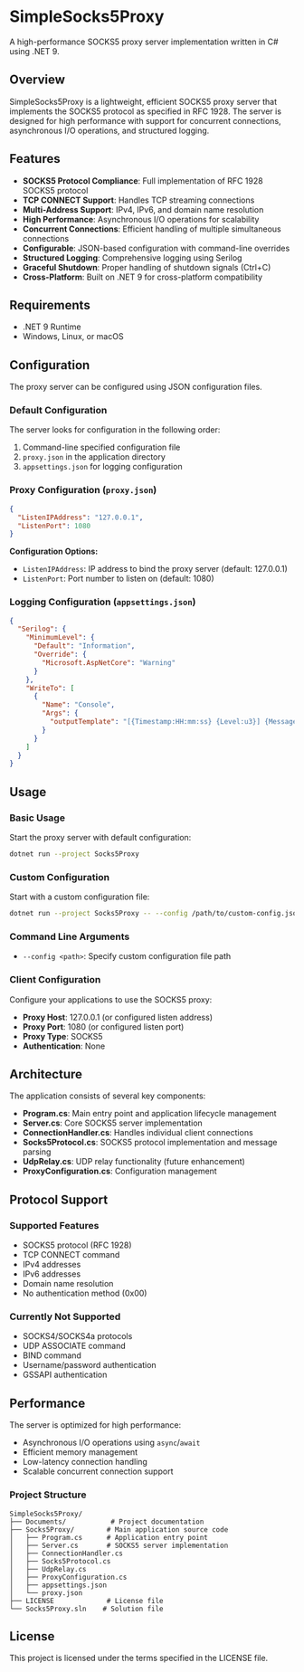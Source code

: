 # SimpleSocks5Proxy

A high-performance SOCKS5 proxy server implementation written in C# using .NET 9.

## Overview

SimpleSocks5Proxy is a lightweight, efficient SOCKS5 proxy server that implements the SOCKS5 protocol as specified in RFC 1928. The server is designed for high performance with support for concurrent connections, asynchronous I/O operations, and structured logging.

## Features

- **SOCKS5 Protocol Compliance**: Full implementation of RFC 1928 SOCKS5 protocol
- **TCP CONNECT Support**: Handles TCP streaming connections
- **Multi-Address Support**: IPv4, IPv6, and domain name resolution
- **High Performance**: Asynchronous I/O operations for scalability
- **Concurrent Connections**: Efficient handling of multiple simultaneous connections
- **Configurable**: JSON-based configuration with command-line overrides
- **Structured Logging**: Comprehensive logging using Serilog
- **Graceful Shutdown**: Proper handling of shutdown signals (Ctrl+C)
- **Cross-Platform**: Built on .NET 9 for cross-platform compatibility

## Requirements

- .NET 9 Runtime
- Windows, Linux, or macOS

## Configuration

The proxy server can be configured using JSON configuration files.

### Default Configuration

The server looks for configuration in the following order:
1. Command-line specified configuration file
2. `proxy.json` in the application directory
3. `appsettings.json` for logging configuration

### Proxy Configuration (`proxy.json`)

```json
{
  "ListenIPAddress": "127.0.0.1",
  "ListenPort": 1080
}
```

**Configuration Options:**
- `ListenIPAddress`: IP address to bind the proxy server (default: 127.0.0.1)
- `ListenPort`: Port number to listen on (default: 1080)

### Logging Configuration (`appsettings.json`)

```json
{
  "Serilog": {
    "MinimumLevel": {
      "Default": "Information",
      "Override": {
        "Microsoft.AspNetCore": "Warning"
      }
    },
    "WriteTo": [
      {
        "Name": "Console",
        "Args": {
          "outputTemplate": "[{Timestamp:HH:mm:ss} {Level:u3}] {Message:lj}{NewLine}{Exception}"
        }
      }
    ]
  }
}
```

## Usage

### Basic Usage

Start the proxy server with default configuration:
```bash
dotnet run --project Socks5Proxy
```

### Custom Configuration

Start with a custom configuration file:
```bash
dotnet run --project Socks5Proxy -- --config /path/to/custom-config.json
```

### Command Line Arguments

- `--config <path>`: Specify custom configuration file path

### Client Configuration

Configure your applications to use the SOCKS5 proxy:
- **Proxy Host**: 127.0.0.1 (or configured listen address)
- **Proxy Port**: 1080 (or configured listen port)
- **Proxy Type**: SOCKS5
- **Authentication**: None

## Architecture

The application consists of several key components:

- **Program.cs**: Main entry point and application lifecycle management
- **Server.cs**: Core SOCKS5 server implementation
- **ConnectionHandler.cs**: Handles individual client connections
- **Socks5Protocol.cs**: SOCKS5 protocol implementation and message parsing
- **UdpRelay.cs**: UDP relay functionality (future enhancement)
- **ProxyConfiguration.cs**: Configuration management

## Protocol Support

### Supported Features
- SOCKS5 protocol (RFC 1928)
- TCP CONNECT command
- IPv4 addresses
- IPv6 addresses
- Domain name resolution
- No authentication method (0x00)

### Currently Not Supported
- SOCKS4/SOCKS4a protocols
- UDP ASSOCIATE command
- BIND command
- Username/password authentication
- GSSAPI authentication

## Performance

The server is optimized for high performance:
- Asynchronous I/O operations using `async`/`await`
- Efficient memory management
- Low-latency connection handling
- Scalable concurrent connection support

### Project Structure

```
SimpleSocks5Proxy/
├── Documents/           # Project documentation
├── Socks5Proxy/        # Main application source code
│   ├── Program.cs      # Application entry point
│   ├── Server.cs       # SOCKS5 server implementation
│   ├── ConnectionHandler.cs
│   ├── Socks5Protocol.cs
│   ├── UdpRelay.cs
│   ├── ProxyConfiguration.cs
│   ├── appsettings.json
│   └── proxy.json
├── LICENSE             # License file
└── Socks5Proxy.sln    # Solution file
```

## License

This project is licensed under the terms specified in the LICENSE file.
